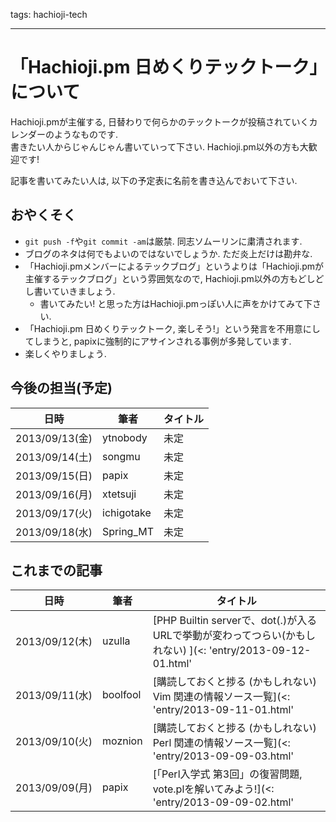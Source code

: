 tags: hachioji-tech

---
# 「Hachioji.pm 日めくりテックトーク」について

Hachioji.pmが主催する, 日替わりで何らかのテックトークが投稿されていくカレンダーのようなものです.  
書きたい人からじゃんじゃん書いていって下さい. Hachioji.pm以外の方も大歓迎です!

記事を書いてみたい人は, 以下の予定表に名前を書き込んでおいて下さい.

## おやくそく
- `git push -f`や`git commit -am`は厳禁. 同志ソムーリンに粛清されます.
- ブログのネタは何でもよいのではないでしょうか. ただ炎上だけは勘弁な.
- 「Hachioji.pmメンバーによるテックブログ」というよりは「Hachioji.pmが主催するテックブログ」という雰囲気なので, Hachioji.pm以外の方もどしどし書いていきましょう.
    - 書いてみたい! と思った方はHachioji.pmっぽい人に声をかけてみて下さい.
- 「Hachioji.pm 日めくりテックトーク, 楽しそう!」という発言を不用意にしてしまうと, papixに強制的にアサインされる事例が多発しています.
- 楽しくやりましょう.

## 今後の担当(予定)
日時           | 筆者       | タイトル
---------------|------------|----------
2013/09/13(金) | ytnobody   | 未定
2013/09/14(土) | songmu     | 未定
2013/09/15(日) | papix      | 未定
2013/09/16(月) | xtetsuji   | 未定
2013/09/17(火) | ichigotake | 未定
2013/09/18(水) | Spring_MT  | 未定

## これまでの記事

日時           | 筆者     | タイトル
---------------|----------|----------
2013/09/12(木) | uzulla   | [PHP Builtin serverで、dot(.)が入るURLで挙動が変わってつらい(かもしれない) ](<: 'entry/2013-09-12-01.html' | uri_for :>)
2013/09/11(水) | boolfool | [購読しておくと捗る (かもしれない) Vim 関連の情報ソース一覧](<: 'entry/2013-09-11-01.html' | uri_for :>)  
2013/09/10(火) | moznion  | [購読しておくと捗る (かもしれない) Perl 関連の情報ソース一覧](<: 'entry/2013-09-09-03.html' | uri_for :>)
2013/09/09(月) | papix    | [「Perl入学式 第3回」の復習問題, vote.plを解いてみよう!](<: 'entry/2013-09-09-02.html' | uri_for :>)

